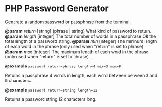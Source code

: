 # PHP Password Generator
Generate a random password or passphrase from the terminal.

**@param** *return* [string] (phrase | string) What kind of password to return.
**@param** *length* [integer] The total number of words in a passphrase OR the total length of a password string.
**@param** *min* [integer] The mininum length of each word in the phrase (only used when "return" is set to phrase).
**@param** *max* [integer] The maximum length of each word in the phrase (only used when "return" is set to phrase).

**@example** `password return=phrase length=4 min=3 max=8`

Returns a passphrase 4 words in length, each word between between 3 and 8 characters.

**@example** `password return=string length=12`

Returns a password string 12 characters long.
